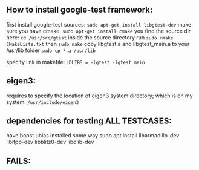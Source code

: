 <!---

 Copyright (c) 2017 vargaconsulting, Toronto,ON Canada
 Author: Varga, Steven <steven@vargaconsulting.ca>

 Permission is hereby granted, free of charge, to any person obtaining a copy of
 this  software  and associated documentation files (the "Software"), to deal in
 the Software  without   restriction, including without limitation the rights to
 use, copy, modify, merge,  publish,  distribute, sublicense, and/or sell copies
 of the Software, and to  permit persons to whom the Software is furnished to do
 so, subject to the following conditions:

 The above copyright notice and this permission notice shall be included in all
 copies or substantial portions of the Software.

 THE  SOFTWARE IS  PROVIDED  "AS IS",  WITHOUT  WARRANTY  OF ANY KIND, EXPRESS OR
 IMPLIED, INCLUDING BUT NOT LIMITED TO THE WARRANTIES OF MERCHANTABILITY, FITNESS
 FOR A PARTICULAR PURPOSE AND NONINFRINGEMENT.  IN NO EVENT  SHALL THE AUTHORS OR
 COPYRIGHT HOLDERS BE LIABLE FOR ANY  CLAIM,  DAMAGES OR OTHER LIABILITY, WHETHER
 IN  AN  ACTION  OF  CONTRACT, TORT OR  OTHERWISE, ARISING  FROM,  OUT  OF  OR IN
 CONNECTION WITH THE SOFTWARE OR THE USE OR OTHER DEALINGS IN THE SOFTWARE.
--->

How to install google-test framework:
-------------------------------------

first install google-test sources: `sudo apt-get install libgtest-dev`
make sure you have cmake: `sudo apt-get install cmake` 
you find the source dir here: `cd /usr/src/gtest` 
inside the source directory run `sudo cmake CMakeLists.txt` 
then `sudo make`
copy  libgtest.a and libgtest_main.a to your /usr/lib folder `sudo cp *.a /usr/lib`

specify link in makefile: `LDLIBS = -lgtest -lgtest_main`

eigen3:
--------
requires to specify the location of eigen3 system directory; which is on my system:
`/usr/include/eigen3`

dependencies for testing ALL TESTCASES:
----------------------------------------
have boost ublas installed some way
sudo apt install libarmadillo-dev libitpp-dev libblitz0-dev libdlib-dev 

FAILS:
------

